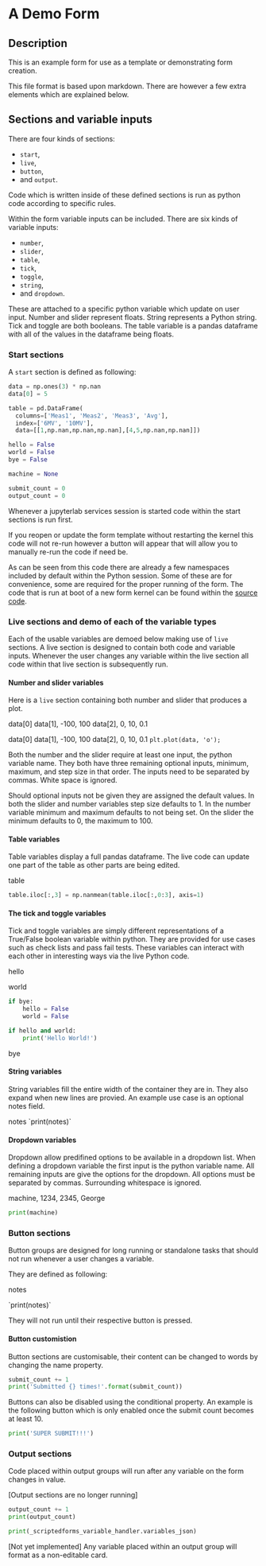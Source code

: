 <!-- Scripted Forms

Copyright (C) 2018 Simon Biggs

This software is licensed under both the Apache License, Version 2.0
(the "Apache-2.0") and the
GNU Affrero General Public License as published by the Free Software
Foundation, either version 3 of the License, or (at your option) any later
version (the "AGPL-3.0+").

You may not use this file except in compliance with both the Apache-2.0 and
the AGPL-3.0+.

Copies of these licenses can be found at:

* AGPL-3.0+ -- https://www.gnu.org/licenses/agpl-3.0.txt
* Apache-2.0 -- https://www.apache.org/licenses/LICENSE-2.0.html

Unless required by applicable law or agreed to in writing, software
distributed under the Apache-2.0 and the AGPL-3.0+ is distributed on an **"AS IS" BASIS,
WITHOUT WARRANTIES OR CONDITIONS OF ANY KIND**, either express or implied. See
the Apache-2.0 and the AGPL-3.0+ for the specific language governing permissions and
limitations under the Apache-2.0 and the AGPL-3.0+. -->

<!-- markdownlint-disable MD033 -->

# A Demo Form

## Description

This is an example form for use as a template or demonstrating
form creation.

This file format is based upon markdown. There are however a few
extra elements which are explained below.

## Sections and variable inputs

There are four kinds of sections:

* `start`,
* `live`,
* `button`,
* and `output`.

Code which is written inside of these defined sections is run
as python code according to specific rules.

Within the form variable inputs can be included.
There are six kinds of variable inputs:

* `number`,
* `slider`,
* `table`,
* `tick`,
* `toggle`,
* `string`,
* and `dropdown`.

These are attached to a specific python variable which update on
user input. Number and slider represent floats. String represents a Python
string. Tick and toggle are both booleans. The table variable is a pandas
dataframe with all of the values in the dataframe being floats.

### Start sections

A `start` section is defined as following:

<section-start>

```python
data = np.ones(3) * np.nan
data[0] = 5

table = pd.DataFrame(
  columns=['Meas1', 'Meas2', 'Meas3', 'Avg'],
  index=['6MV', '10MV'],
  data=[[1,np.nan,np.nan,np.nan],[4,5,np.nan,np.nan]])

hello = False
world = False
bye = False

machine = None

submit_count = 0
output_count = 0
```

</section-start>

Whenever a jupyterlab services session is started
code within the start sections is run first.

If you reopen or update the form template without restarting the kernel
this code will not re-run however a button will appear that will allow you to
manually re-run the code if need be.

As can be seen from this code there are already a few namespaces included by
default within the Python session. Some of these are for convenience, some are
required for the proper running of the form. The code that is run at boot of
a new form kernel can be found within the
[source code](https://github.com/SimonBiggs/jupyterlab-form/blob/master/src/angular-app/services/session-start-code.ts).

### Live sections and demo of each of the variable types

Each of the usable variables are demoed below making use of `live` sections.
A live section is designed to contain both code and variable inputs. Whenever
the user changes any variable within the live section all code within
that live section is subsequently run.

#### Number and slider variables

Here is a `live` section containing both number and slider that produces a
plot.

<section-live>
<variable-number>data[0]</variable-number>
<variable-number>data[1], -100, 100</variable-number>
<variable-number>data[2], 0, 10, 0.1</variable-number>

<variable-slider>data[0]</variable-slider>
<variable-slider>
  data[1],
  -100,
  100
</variable-slider>
<variable-slider>
  data[2],
  0,
  10,
  0.1
</variable-slider>
`plt.plot(data, 'o');`
</section-live>

Both the number and the slider require at least one input, the python variable
name. They both have three remaining optional inputs, minimum, maximum, and
step size in that order. The inputs need to be separated by commas. White space
is ignored.

Should optional inputs not be given they are assigned the default values. In
both the slider and number variables step size defaults to 1. In the number
variable minimum and maximum defaults to not being set. On the slider the
minimum defaults to 0, the maximum to 100.

#### Table variables

Table variables display a full pandas dataframe. The live code can update one
part of the table as other parts are being edited.

<section-live>
<variable-table>table</variable-table>

```python
table.iloc[:,3] = np.nanmean(table.iloc[:,0:3], axis=1)
```

</section-live>

#### The tick and toggle variables

Tick and toggle variables are simply different representations of a True/False
boolean variable within python. They are provided for use cases such as check
lists and pass fail tests. These variables can interact with each other in
interesting ways via the live Python code.

<section-live>
<variable-tick>hello</variable-tick>

<variable-tick>world</variable-tick>

```python
if bye:
    hello = False
    world = False

if hello and world:
    print('Hello World!')
```

<variable-toggle>bye</variable-toggle>
</section-live>

#### String variables

String variables fill the entire width of the container they are in. They also
expand when new lines are provied. An example use case is an optional notes
field.

<section-live>
<variable-string>notes</variable-string>
`print(notes)`
</section-live>

#### Dropdown variables

Dropdown allow predifined options to be available in a dropdown list. When
defining a dropdown variable the first input is the python variable name. All
remaining inputs are give the options for the dropdown. All options must be
separated by commas. Surrounding whitespace is ignored.

<section-live>
<variable-dropdown>machine,
  1234,
  2345,
  George
</variable-dropdown>

```python
print(machine)
```

</section-live>

### Button sections

Button groups are designed for long running or standalone tasks that
should not run whenever a user changes a variable.

They are defined as following:

<variable-string>notes</variable-string>

<section-button>
`print(notes)`
</section-button>

They will not run until their respective button is pressed.

#### Button customistion

Button sections are customisable, their content can be changed to words by
changing the name property.

<section-button name="Submit">

```python
submit_count += 1
print('Submitted {} times!'.format(submit_count))
```

</section-button>

Buttons can also be disabled using the conditional property. An example is the
following button which is only enabled once the submit count becomes at least
10.

<section-button name="Super Submit" conditional="submit_count >= 10">

```python
print('SUPER SUBMIT!!!')
```

</section-button>

### Output sections

Code placed within output groups will run after any variable on the form
changes in value.

[Output sections are no longer running]
<section-output>

```python
output_count += 1
print(output_count)

print(_scriptedforms_variable_handler.variables_json)
```

</section-output>

[Not yet implemented] Any variable placed within an output group will format as a non-editable card.
